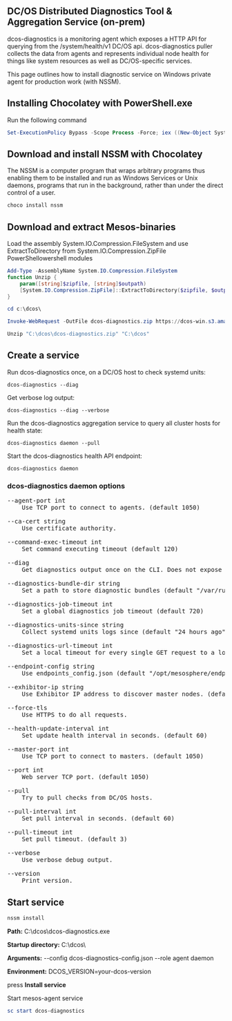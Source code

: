 ## DC/OS Distributed Diagnostics Tool & Aggregation Service (on-prem)
dcos-diagnostics is a monitoring agent which exposes a HTTP API for querying from the /system/health/v1 DC/OS api. dcos-diagnostics puller collects the data from agents and represents individual node health for things like system resources as well as DC/OS-specific services.

This page outlines how to install diagnostic service on Windows private agent for production work (with NSSM).

## Installing Chocolatey with PowerShell.exe

Run the following command

```powershell
Set-ExecutionPolicy Bypass -Scope Process -Force; iex ((New-Object System.Net.WebClient).DownloadString('https://chocolatey.org/install.ps1'))
```


## Download and install NSSM with Chocolatey

The NSSM is a computer program that wraps arbitrary programs thus enabling them to be installed and run as Windows Services or Unix daemons, programs that run in the background, rather than under the direct control of a user.

```powershell
choco install nssm
```

## Download and extract Mesos-binaries

Load the assembly System.IO.Compression.FileSystem  and use ExtractToDirectory from System.IO.Compression.ZipFile PowerShellowershell modules


```powershell
Add-Type -AssemblyName System.IO.Compression.FileSystem
function Unzip {
    param([string]$zipfile, [string]$outpath)
    [System.IO.Compression.ZipFile]::ExtractToDirectory($zipfile, $outpath)
}
```

```powershell
cd c:\dcos\

Invoke-WebRequest -OutFile dcos-diagnostics.zip https://dcos-win.s3.amazonaws.com/dcos-diagnostics.zip

Unzip "C:\dcos\dcos-diagnostics.zip" "C:\dcos"
```

## Create a service

Run dcos-diagnostics once, on a DC/OS host to check systemd units:

```
dcos-diagnostics --diag
```

Get verbose log output:

```
dcos-diagnostics --diag --verbose
```

Run the dcos-diagnostics aggregation service to query all cluster hosts for health state:

```
dcos-diagnostics daemon --pull
```

Start the dcos-diagnostics health API endpoint:

```
dcos-diagnostics daemon
```

### dcos-diagnostics daemon options

<pre>
--agent-port int
    Use TCP port to connect to agents. (default 1050)

--ca-cert string
    Use certificate authority.

--command-exec-timeout int
    Set command executing timeout (default 120)

--diag
    Get diagnostics output once on the CLI. Does not expose API.

--diagnostics-bundle-dir string
    Set a path to store diagnostic bundles (default "/var/run/dcos/dcos-diagnostics/diagnostic_bundles")

--diagnostics-job-timeout int
    Set a global diagnostics job timeout (default 720)

--diagnostics-units-since string
    Collect systemd units logs since (default "24 hours ago")

--diagnostics-url-timeout int
    Set a local timeout for every single GET request to a log endpoint (default 2)

--endpoint-config string
    Use endpoints_config.json (default "/opt/mesosphere/endpoints_config.json")

--exhibitor-ip string
    Use Exhibitor IP address to discover master nodes. (default "http://127.0.0.1:8181/exhibitor/v1/cluster/status")

--force-tls
    Use HTTPS to do all requests.

--health-update-interval int
    Set update health interval in seconds. (default 60)

--master-port int
    Use TCP port to connect to masters. (default 1050)

--port int
    Web server TCP port. (default 1050)

--pull
    Try to pull checks from DC/OS hosts.

--pull-interval int
    Set pull interval in seconds. (default 60)

--pull-timeout int
    Set pull timeout. (default 3)

--verbose
    Use verbose debug output.

--version
    Print version.
</pre>

## Start service

```powershell
nssm install
```

**Path:** C:\dcos\dcos-diagnostics.exe

**Startup directory:** C:\dcos\


**Arguments:**  --config dcos-diagnostics-config.json --role agent daemon

**Environment:** DCOS_VERSION=your-dcos-version

press **Install service**

Start mesos-agent service
```powershell
sc start dcos-diagnostics
```
